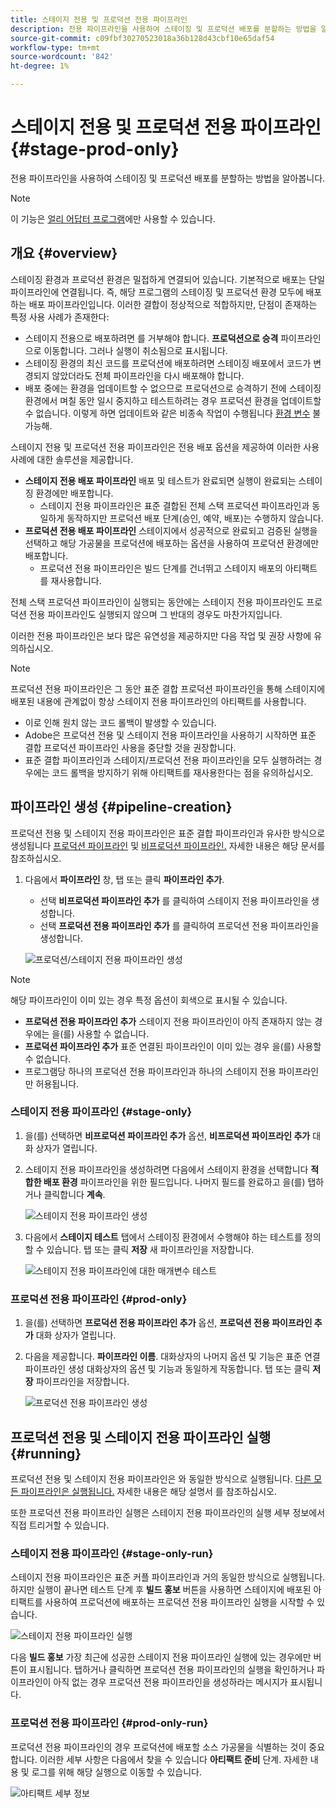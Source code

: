 ```yaml
---
title: 스테이지 전용 및 프로덕션 전용 파이프라인
description: 전용 파이프라인을 사용하여 스테이징 및 프로덕션 배포를 분할하는 방법을 알아봅니다.
source-git-commit: c09fbf30270523018a36b128d43cbf10e65daf54
workflow-type: tm+mt
source-wordcount: '842'
ht-degree: 1%

---
```



# 스테이지 전용 및 프로덕션 전용 파이프라인 {#stage-prod-only}

전용 파이프라인을 사용하여 스테이징 및 프로덕션 배포를 분할하는 방법을 알아봅니다.

>[!NOTE]
>
>이 기능은 [얼리 어답터 프로그램](/help/release-notes/current.md#early-adoption)에만 사용할 수 있습니다.

## 개요 {#overview}

스테이징 환경과 프로덕션 환경은 밀접하게 연결되어 있습니다. 기본적으로 배포는 단일 파이프라인에 연결됩니다. 즉, 해당 프로그램의 스테이징 및 프로덕션 환경 모두에 배포하는 배포 파이프라인입니다. 이러한 결합이 정상적으로 적합하지만, 단점이 존재하는 특정 사용 사례가 존재한다:

* 스테이지 전용으로 배포하려면 를 거부해야 합니다. **프로덕션으로 승격** 파이프라인으로 이동합니다. 그러나 실행이 취소됨으로 표시됩니다.
* 스테이징 환경의 최신 코드를 프로덕션에 배포하려면 스테이징 배포에서 코드가 변경되지 않았더라도 전체 파이프라인을 다시 배포해야 합니다.
* 배포 중에는 환경을 업데이트할 수 없으므로 프로덕션으로 승격하기 전에 스테이징 환경에서 며칠 동안 일시 중지하고 테스트하려는 경우 프로덕션 환경을 업데이트할 수 없습니다. 이렇게 하면 업데이트와 같은 비종속 작업이 수행됩니다 [환경 변수](/help/getting-started/build-environment.md#environment-variables) 불가능해.

스테이지 전용 및 프로덕션 전용 파이프라인은 전용 배포 옵션을 제공하여 이러한 사용 사례에 대한 솔루션을 제공합니다.

* **스테이지 전용 배포 파이프라인** 배포 및 테스트가 완료되면 실행이 완료되는 스테이징 환경에만 배포합니다.
   * 스테이지 전용 파이프라인은 표준 결합된 전체 스택 프로덕션 파이프라인과 동일하게 동작하지만 프로덕션 배포 단계(승인, 예약, 배포)는 수행하지 않습니다.
* **프로덕션 전용 배포 파이프라인** 스테이지에서 성공적으로 완료되고 검증된 실행을 선택하고 해당 가공물을 프로덕션에 배포하는 옵션을 사용하여 프로덕션 환경에만 배포합니다.
   * 프로덕션 전용 파이프라인은 빌드 단계를 건너뛰고 스테이지 배포의 아티팩트를 재사용합니다.

전체 스택 프로덕션 파이프라인이 실행되는 동안에는 스테이지 전용 파이프라인도 프로덕션 전용 파이프라인도 실행되지 않으며 그 반대의 경우도 마찬가지입니다.

이러한 전용 파이프라인은 보다 많은 유연성을 제공하지만 다음 작업 및 권장 사항에 유의하십시오.

>[!NOTE]
>
>프로덕션 전용 파이프라인은 그 동안 표준 결합 프로덕션 파이프라인을 통해 스테이지에 배포된 내용에 관계없이 항상 스테이지 전용 파이프라인의 아티팩트를 사용합니다.
>
>* 이로 인해 원치 않는 코드 롤백이 발생할 수 있습니다.
>* Adobe은 프로덕션 전용 및 스테이지 전용 파이프라인을 사용하기 시작하면 표준 결합 프로덕션 파이프라인 사용을 중단할 것을 권장합니다.
>* 표준 결합 파이프라인과 스테이지/프로덕션 전용 파이프라인을 모두 실행하려는 경우에는 코드 롤백을 방지하기 위해 아티팩트를 재사용한다는 점을 유의하십시오.

## 파이프라인 생성 {#pipeline-creation}

프로덕션 전용 및 스테이지 전용 파이프라인은 표준 결합 파이프라인과 유사한 방식으로 생성됩니다 [프로덕션 파이프라인](/help/using/production-pipelines.md) 및 [비프로덕션 파이프라인.](/help/using/non-production-pipelines.md) 자세한 내용은 해당 문서를 참조하십시오.

1. 다음에서 **파이프라인** 창, 탭 또는 클릭 **파이프라인 추가**.

   * 선택 **비프로덕션 파이프라인 추가** 를 클릭하여 스테이지 전용 파이프라인을 생성합니다.
   * 선택 **프로덕션 전용 파이프라인 추가** 를 클릭하여 프로덕션 전용 파이프라인을 생성합니다.

   ![프로덕션/스테이지 전용 파이프라인 생성](/help/assets/configure-pipelines/prod-stage-pipelines.png)

>[!NOTE]
>
>해당 파이프라인이 이미 있는 경우 특정 옵션이 회색으로 표시될 수 있습니다.
>
>* **프로덕션 전용 파이프라인 추가** 스테이지 전용 파이프라인이 아직 존재하지 않는 경우에는 을(를) 사용할 수 없습니다.
>* **프로덕션 파이프라인 추가** 표준 연결된 파이프라인이 이미 있는 경우 을(를) 사용할 수 없습니다.
>* 프로그램당 하나의 프로덕션 전용 파이프라인과 하나의 스테이지 전용 파이프라인만 허용됩니다.

### 스테이지 전용 파이프라인 {#stage-only}

1. 을(를) 선택하면 **비프로덕션 파이프라인 추가** 옵션, **비프로덕션 파이프라인 추가** 대화 상자가 열립니다.
1. 스테이지 전용 파이프라인을 생성하려면 다음에서 스테이지 환경을 선택합니다 **적합한 배포 환경** 파이프라인을 위한 필드입니다. 나머지 필드를 완료하고 을(를) 탭하거나 클릭합니다 **계속**.

   ![스테이지 전용 파이프라인 생성](/help/assets/configure-pipelines/stage-only.png)

1. 다음에서 **스테이지 테스트** 탭에서 스테이징 환경에서 수행해야 하는 테스트를 정의할 수 있습니다. 탭 또는 클릭 **저장** 새 파이프라인을 저장합니다.

   ![스테이지 전용 파이프라인에 대한 매개변수 테스트](/help/assets/configure-pipelines/stage-only-test.png)

### 프로덕션 전용 파이프라인 {#prod-only}

1. 을(를) 선택하면 **프로덕션 전용 파이프라인 추가** 옵션, **프로덕션 전용 파이프라인 추가** 대화 상자가 열립니다.
1. 다음을 제공합니다. **파이프라인 이름**. 대화상자의 나머지 옵션 및 기능은 표준 연결 파이프라인 생성 대화상자의 옵션 및 기능과 동일하게 작동합니다. 탭 또는 클릭 **저장** 파이프라인을 저장합니다.

   ![프로덕션 전용 파이프라인 생성](/help/assets/configure-pipelines/prod-only-pipeline.png)

## 프로덕션 전용 및 스테이지 전용 파이프라인 실행 {#running}

프로덕션 전용 및 스테이지 전용 파이프라인은 와 동일한 방식으로 실행됩니다. [다른 모든 파이프라인은 실행됩니다.](/help/using/managing-pipelines.md#running-pipelines) 자세한 내용은 해당 설명서 를 참조하십시오.

또한 프로덕션 전용 파이프라인 실행은 스테이지 전용 파이프라인의 실행 세부 정보에서 직접 트리거할 수 있습니다.

### 스테이지 전용 파이프라인 {#stage-only-run}

스테이지 전용 파이프라인은 표준 커플 파이프라인과 거의 동일한 방식으로 실행됩니다. 하지만 실행이 끝나면 테스트 단계 후 **빌드 홍보** 버튼을 사용하면 스테이지에 배포된 아티팩트를 사용하여 프로덕션에 배포하는 프로덕션 전용 파이프라인 실행을 시작할 수 있습니다.

![스테이지 전용 파이프라인 실행](/help/assets/configure-pipelines/stage-only-pipeline-run.png)

다음 **빌드 홍보** 가장 최근에 성공한 스테이지 전용 파이프라인 실행에 있는 경우에만 버튼이 표시됩니다. 탭하거나 클릭하면 프로덕션 전용 파이프라인의 실행을 확인하거나 파이프라인이 아직 없는 경우 프로덕션 전용 파이프라인을 생성하라는 메시지가 표시됩니다.

### 프로덕션 전용 파이프라인 {#prod-only-run}

프로덕션 전용 파이프라인의 경우 프로덕션에 배포할 소스 가공물을 식별하는 것이 중요합니다. 이러한 세부 사항은 다음에서 찾을 수 있습니다 **아티팩트 준비** 단계. 자세한 내용 및 로그를 위해 해당 실행으로 이동할 수 있습니다.

![아티팩트 세부 정보](/help/assets/configure-pipelines/prod-only-pipeline-run.png)
